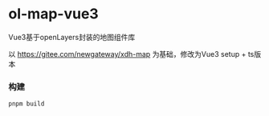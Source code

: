 # ol-map-vue3

Vue3基于openLayers封装的地图组件库

以 https://gitee.com/newgateway/xdh-map 为基础，修改为Vue3 setup + ts版本


### 构建

```sh
pnpm build
```
